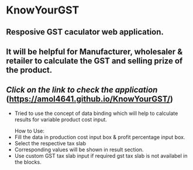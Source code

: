 # KnowYourGST
## Resposive GST caculator web application.
## It will be helpful for Manufacturer, wholesaler & retailer to calculate the GST and selling prize of the product.
## ***Click on the link to check the application*** (https://amol4641.github.io/KnowYourGST/)
* Tried to use the concept of data binding which will help to calculate results for variable product cost input.
<ul>
 How to Use:
<li> Fill the data in production cost input box & profit percentage input box.
  <li>Select the respective tax slab 
  <li>Corresponding values will be shown in result section.
  <li>Use custom GST tax slab input if required gst tax slab is not availabel in the blocks. 
<ul>
